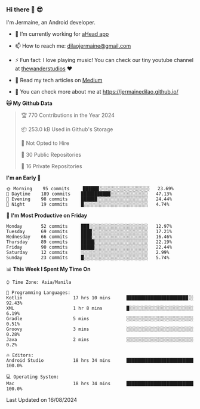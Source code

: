 ### Hi there 👋 😎
I'm Jermaine, an Android developer.

- 🔭 I’m currently working for [aHead app](https://www.ahead-app.com/)

- 📫 How to reach me: dilaojermaine@gmail.com

- ⚡ Fun fact: I love playing music! You can check our tiny youtube channel at [thewanderstudios](https://www.youtube.com/thewanderstudios) ♥️

- 📖 Read my tech articles on [Medium](https://jermainedilao.medium.com/)

- 👀 You can check more about me at https://jermainedilao.github.io/

<!--
**jermainedilao/jermainedilao** is a ✨ _special_ ✨ repository because its `README.md` (this file) appears on your GitHub profile.

Here are some ideas to get you started:

- 🔭 I’m currently working on ...
- 🌱 I’m currently learning ...
- 👯 I’m looking to collaborate on ...
- 🤔 I’m looking for help with ...
- 💬 Ask me about ...
- 📫 How to reach me: ...
- 😄 Pronouns: ...
- ⚡ Fun fact: ...
-->

<!--START_SECTION:waka-->
**🐱 My Github Data** 

> 🏆 770 Contributions in the Year 2024
 > 
> 📦 253.0 kB Used in Github's Storage 
 > 
> 🚫 Not Opted to Hire
 > 
> 📜 30 Public Repositories 
 > 
> 🔑 16 Private Repositories  
 > 
**I'm an Early 🐤** 

```text
🌞 Morning    95 commits     ██████░░░░░░░░░░░░░░░░░░░   23.69% 
🌆 Daytime    189 commits    ███████████░░░░░░░░░░░░░░   47.13% 
🌃 Evening    98 commits     ██████░░░░░░░░░░░░░░░░░░░   24.44% 
🌙 Night      19 commits     █░░░░░░░░░░░░░░░░░░░░░░░░   4.74%

```
📅 **I'm Most Productive on Friday** 

```text
Monday       52 commits     ███░░░░░░░░░░░░░░░░░░░░░░   12.97% 
Tuesday      69 commits     ████░░░░░░░░░░░░░░░░░░░░░   17.21% 
Wednesday    66 commits     ████░░░░░░░░░░░░░░░░░░░░░   16.46% 
Thursday     89 commits     █████░░░░░░░░░░░░░░░░░░░░   22.19% 
Friday       90 commits     █████░░░░░░░░░░░░░░░░░░░░   22.44% 
Saturday     12 commits     ░░░░░░░░░░░░░░░░░░░░░░░░░   2.99% 
Sunday       23 commits     █░░░░░░░░░░░░░░░░░░░░░░░░   5.74%

```


📊 **This Week I Spent My Time On** 

```text
⌚︎ Time Zone: Asia/Manila

💬 Programming Languages: 
Kotlin                   17 hrs 10 mins      ███████████████████████░░   92.43% 
XML                      1 hr 8 mins         █░░░░░░░░░░░░░░░░░░░░░░░░   6.19% 
Gradle                   5 mins              ░░░░░░░░░░░░░░░░░░░░░░░░░   0.51% 
Groovy                   3 mins              ░░░░░░░░░░░░░░░░░░░░░░░░░   0.28% 
Java                     2 mins              ░░░░░░░░░░░░░░░░░░░░░░░░░   0.2%

🔥 Editors: 
Android Studio           18 hrs 34 mins      █████████████████████████   100.0%

💻 Operating System: 
Mac                      18 hrs 34 mins      █████████████████████████   100.0%

```


 Last Updated on 16/08/2024
<!--END_SECTION:waka-->
